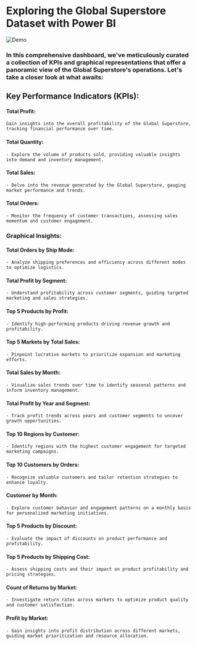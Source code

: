 # Exploring the Global Superstore Dataset with Power BI

![Demo](Global_Store.gif)

### In this comprehensive dashboard, we've meticulously curated a collection of KPIs and graphical representations that offer a panoramic view of the Global Superstore's operations. Let's take a closer look at what awaits:

## Key Performance Indicators (KPIs):
 
#### Total Profit: 
    Gain insights into the overall profitability of the Global Superstore, tracking financial performance over time.
#### Total Quantity: 
    - Explore the volume of products sold, providing valuable insights into demand and inventory management.
#### Total Sales:
    - Delve into the revenue generated by the Global Superstore, gauging market performance and trends.
#### Total Orders: 
    - Monitor the frequency of customer transactions, assessing sales momentum and customer engagement.

### Graphical Insights:

#### Total Orders by Ship Mode:
    - Analyze shipping preferences and efficiency across different modes to optimize logistics.
#### Total Profit by Segment: 
    - Understand profitability across customer segments, guiding targeted marketing and sales strategies.
#### Top 5 Products by Profit: 
    - Identify high-performing products driving revenue growth and profitability.
#### Top 5 Markets by Total Sales: 
    - Pinpoint lucrative markets to prioritize expansion and marketing efforts.
#### Total Sales by Month: 
    - Visualize sales trends over time to identify seasonal patterns and inform inventory management.
#### Total Profit by Year and Segment: 
    - Track profit trends across years and customer segments to uncover growth opportunities.
#### Top 10 Regions by Customer: 
    - Identify regions with the highest customer engagement for targeted marketing campaigns.
#### Top 10 Customers by Orders: 
    - Recognize valuable customers and tailor retention strategies to enhance loyalty.
#### Customer by Month: 
    - Explore customer behavior and engagement patterns on a monthly basis for personalized marketing initiatives.
#### Top 5 Products by Discount: 
    - Evaluate the impact of discounts on product performance and profitability.
#### Top 5 Products by Shipping Cost: 
    - Assess shipping costs and their impact on product profitability and pricing strategies.
#### Count of Returns by Market: 
    - Investigate return rates across markets to optimize product quality and customer satisfaction.
#### Profit by Market: 
    - Gain insights into profit distribution across different markets, guiding market prioritization and resource allocation.
